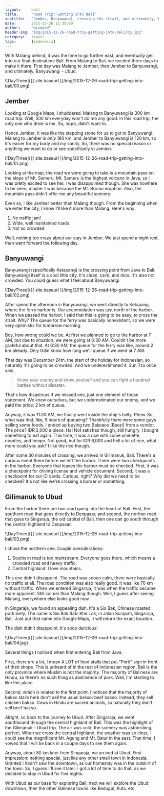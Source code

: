 ```yaml
---
layout:     post
title:      "Road Trip: Getting into Bali"
subtitle:   "Jember, Banyuwangi, crossing the strait, and ultimately, Ubud"
date:       2015-12-26 11:35:00
author:     "wiseodd"
header-img: "img/2015-12-26-road-trip-getting-into-bali/bg.jpg"
category:   travel
tags:       [indonesia]
---
```


With Malang behind, it was the time to go further east, and eventually get into our final destination: Bali. From Malang to Bali, we needed three days to make it there. First day was Malang to Jember, then Jember to Banyuwangi, and ultimately, Banyuwangi - Ubud.

![DayThree]({{ site.baseurl }}/img/2015-12-26-road-trip-getting-into-bali/00.png)

<h2 class="section-heading">Jember</h2>

Looking at Google Maps, I shuddered. Malang to Banyuwangi is 300 km road trip. Well, 300 km everyday won't do me any good. In this road trip, the only one who drive is me. So, nope, didn't want to.

Hence Jember. It was like the stepping stone for us to get to Banyuwangi. Malang to Jember is _only_ 180 km, and Jember to Banyuwangi is 120 km, so it's easier for my body and my sanity. So, there was no special reason or anything we want to do or see specifically in Jember.

![DayThree]({{ site.baseurl }}/img/2015-12-26-road-trip-getting-into-bali/01.png)

Looking at the map, the road we were going to take is a mountain pass on the slope of Mt. Semeru. Mt. Semeru is the highest volcano in Java, so I was pretty excited to see her. I was disappointed though. She was nowhere to be seen, maybe it was because the Mt. Bromo eruption. Also, the mountain pass didn't offer me any beautiful scenery.

Even so, I like Jember better than Malang though. From the beginning when we enter the city, I know I'll like it more than Malang. Here's why:

1. No traffic jam!
2. Wide, well maintained roads
3. Not so crowded

Well, nothing too crazy about our stay in Jember. We just spend a night rest, then went forward the following day.

<h2 class="section-heading">Banyuwangi</h2>

Banyuwangi (specifically Ketapang) is the crossing point from Java to Bali. Banyuwangi itself is a cool little city. It's clean, calm, and nice. It's also not crowded. You could guess what I feel about Banyuwangi.

![DayThree]({{ site.baseurl }}/img/2015-12-26-road-trip-getting-into-bali/02.png)

After spend the afternoon in Banyuwangi, we went directly to Ketapang, where the ferry harbor is. Our accomodation was just north of the harbor. When we passed the harbor, I said that this is going to be easy, to cross the strait. Why? The queue for the ferry was basically nonexistent, so we were very optimistic for tomorrow morning.

Boy, how wrong could we be. At first we planned to go to the harbor at 7 AM, but due to situation, we were going at 6:30 AM. Couldn't be more grateful about that. At 6:30 AM, the queue for the ferry was like, around 2 km already. Only Odin know how long we'll queue if we went at 7 AM.

That day was December 24th, the start of the holiday for Indonesian, so naturally it's going to be crowded. And we underestimated it. Sun Tzu once said,

<blockquote>Know your enemy and know yourself and you can fight a hundred battles without disaster.</blockquote>

That's how disastrous if we missed one, just one element of those statement. We knew ourselves, but we underestimated our enemy, and we paid the price: 2 km of queue.

Anyway, it was 11:30 AM, we finally went inside the ship's belly. Phew. So, what was that, like, 5 hours of queueing? Thankfully there were some guys selling some foods. I ended up buying two Bakpaos (Baozi) from a vendor. The price? IDR 2,000 a piece. Ha! Not satisfied though, still hungry. I bought something to eat again. This time, it was a rice with some omelette, noodles, and tempe. Not good, but for IDR 6,000 and hell a lot of rice, what more could you ask? I like the rice though.

After some 30 minutes of crossing, we arrived in Gilimanuk, Bali. There's a curious event there before we left the harbor. There were two checkpoints in the harbor. Everyone that leaves the harbor must be checked. First, it was a checkpoint for driving license and vehicle document. Second, it was a checkpoint for our ID cards. Curious, right? Why did we need to be checked? It's not like we're crossing a border or something.

<h2 class="section-heading">Gilimanuk to Ubud</h2>

From the harbor there are two road going into the heart of Bali. First, the southern road that goes directly to Denpasar, and second, the norther road that goes to Singaraja, the old capital of Bali, then one can go south through the central highland to Denpasar.

![DayThree]({{ site.baseurl }}/img/2015-12-26-road-trip-getting-into-bali/03.png)

I chose the northern one. Couple considerations:

1. Southern road is too mainstream. Everyone goes there, which means a crowded road and heavy traffic.
2. Central highland. I love mountains.

This one didn't disappoint. The road was soooo calm, there were basically no traffic at all. The road condition was also really good. It was like 70 km without traffic. When we entered Singaraja, it was when the traffic became more apparent. Still calmer than Malang though. Well, I guess after seeing Malang, everywhere else looks good now.

In Singaraja, we found an appealing dish. It's a Sio Bak, Chinese roasted pork belly. The name is Sio Bak Babi Khe Lok, in Jalan Surapati, Singaraja, Bali. Just put that name into Google Maps, it will return the exact location.

The dish didn't disappoint. It's sooo delicious!

![DayThree]({{ site.baseurl }}/img/2015-12-26-road-trip-getting-into-bali/04.jpg)

Several things I noticed when first entering Bali from Java.

First, there are a lot, I mean A LOT of food stalls that put "Pork" sign in front of their shops. This is unheard of in the rest of Indonesian region. Bali is the only province where Muslim is not the majority. The majority of Balinese are Hindu, so there's no such thing as abstinence of pork. Well, I'm starting to like this place.

Second, which is related to the first point, I noticed that the majority of bakso stalls here don't sell the usual bakso: beef bakso. Instead, they sell chicken bakso. Cows in Hindu are sacred animals, so naturally they don't sell beef bakso.

Alright, so back to the journey to Ubud. After Singaraja, we went southbound through the central highland of Bali. This was the highlight of the Gilimanuk - Ubud trip. The air was cold, the scenery was astonishing, perfect. When we cross the central highland, the weather was so clear, I could see the magnificent Mt. Agung and Mt. Batur in the east. That time, I vowed that I will be back in a couple days to see them again.

Anyway, about 80 km later from Singaraja, we arrived at Ubud. First impression: nothing special, just like any other small town in Indonesia. Granted I hadn't saw the downtown, as our homestay was in the outskirt of the town. So, I guess I'll see it later. I got a lot of time to do that, as we decided to stay in Ubud for five nights.

With Ubud as our base for exploring Bali, next we will explore the Ubud downtown, then the other Balinese towns like Bedugul, Kuta, etc.
